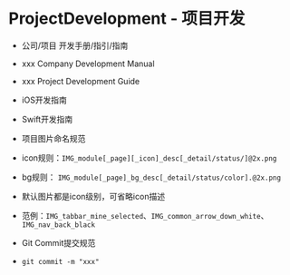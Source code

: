 #  ProjectDevelopment - 项目开发

* 公司/项目 开发手册/指引/指南
 * xxx Company Development Manual
 * xxx Project Development Guide


* iOS开发指南
* Swift开发指南


* 项目图片命名规范
 * icon规则：```IMG_module[_page][_icon]_desc[_detail/status/]@2x.png```
 * bg规则： ```IMG_module[_page]_bg_desc[_detail/status/color].@2x.png``` 
 * 默认图片都是icon级别，可省略icon描述
 * 范例：```IMG_tabbar_mine_selected```、```IMG_common_arrow_down_white```、```IMG_nav_back_black```



* Git Commit提交规范
 *  ```git commit -m "xxx"```











